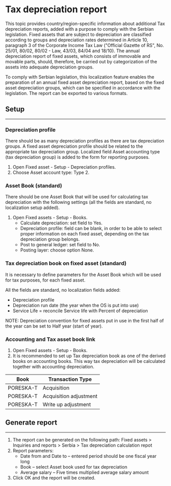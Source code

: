# Tax depreciation report 

This topic provides country/region-specific information about additional Tax depreciation reports, added with a purpose to comply with the Serbian legislation. Fixed assets that are subject to depreciation are classified according to groups and depreciation rates determined in Article 10, paragraph 3 of the Corporate Income Tax Law ("Official Gazette of RS", No. 25/01, 80/02, 80/02 - Law, 43/03, 84/04 and 18/10). The annual depreciation report of fixed assets, which consists of immovable and movable parts, should, therefore, be carried out by categorization of the assets into adequate depreciation groups.

 To comply with Serbian legislation, this localization feature enables the preparation of an annual fixed asset depreciation report, based on the fixed asset depreciation groups, which can be specified in accordance with the legislation. The report can be exported to various formats.

## **Setup**
---

### Depreciation profile

There should be as many depreciation profiles as there are tax depreciation groups. A fixed asset depreciation profile should be related to the appropriate tax depreciation group. Localized field Asset accounting type (tax depreciation group) is added to the form for reporting purposes.

1. Open Fixed asset - Setup - Depreciation profiles.
2. Choose Asset account type: Type 2.
 
### Asset Book (standard)

There should be one Asset Book that will be used for calculating tax depreciation with the following settings (all the fields are standard, no localization setup added).

1. Open Fixed assets - Setup - Books.
   - Calculate depreciation: set field to Yes.
   - Depreciation profile: field can be blank, in order to be able to select proper information on each fixed asset, depending on the tax depreciation group belongs.
   - Post to general ledger: set field to No.
   - Posting layer: choose option None.

### Tax depreciation book on fixed asset (standard)

It is necessary to define parameters for the Asset Book which will be used for tax purposes, for each fixed asset. 

All the fields are standard, no localization fields added:
   - Depreciation profile
   - Depreciation run date (the year when the OS is put into use)
   - Service Life = reconcile Service life with Percent of depreciation
 
NOTE: Depreciation convention for fixed assets put in use in the first half of the year can be set to Half year (start of year).

### Accounting and Tax asset book link

1. Open Fixed assets - Setup - Books.
2. It is recommended to set up Tax depreciation book as one of the derived books on accounting books. This way tax depreciation will be calculated together with accounting depreciation. 

Book|Transaction Type
-|-
PORESKA-T|Acquisition 
PORESKA-T|Acquisition adjustment
PORESKA-T|Write up adjustment

## **Generate report**
---

1. The report can be generated on the following path: Fixed assets > Inquiries and reports > Serbia > Tax depreciation calculation repot
2. Report parameters:
   - Date from and Date to – entered period should be one fiscal year long
   - Book – select Asset book used for tax depreciation
   - Average salary – Five times multiplied average salary amount 
3. Click OK and the report will be created.
 
